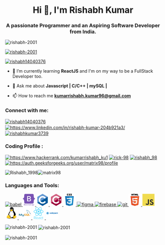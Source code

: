 <h1 align="center">Hi 👋, I'm Rishabh Kumar</h1>
<h3 align="center">A passionate Programmer and an Aspiring Software Developer from India.</h3>

<p align="left"> <img src="https://komarev.com/ghpvc/?username=rishabh-2001&label=Profile%20views&color=0e75b6&style=flat" alt="rishabh-2001" /> </p>

<p align="left"> <a href="https://github.com/ryo-ma/github-profile-trophy"><img src="https://github-profile-trophy.vercel.app/?username=rishabh-2001" alt="rishabh-2001" /></a> </p>

<p align="left"> <a href="https://twitter.com/rishabh14040376" target="blank"><img src="https://img.shields.io/twitter/follow/rishabh14040376?logo=twitter&style=for-the-badge" alt="rishabh14040376" /></a> </p>

- 🌱 I’m currently learning **ReactJS** and I'm on my way to be a FullStack Developer too.

- 💬 Ask me about **Javascript | C/C++ | mySQL |**

- 📫 How to reach me **kumarrishabh.kumar96@gmail.com**

<h3 align="left">Connect with me:</h3>
<p align="left">
<a href="https://twitter.com/rishabh14040376" target="blank"><img align="center" src="https://raw.githubusercontent.com/rahuldkjain/github-profile-readme-generator/master/src/images/icons/Social/twitter.svg" alt="rishabh14040376" height="30" width="40" /></a>
<a href="https://linkedin.com/in/https://www.linkedin.com/in/rishabh-kumar-204b921a3/" target="blank"><img align="center" src="https://raw.githubusercontent.com/rahuldkjain/github-profile-readme-generator/master/src/images/icons/Social/linked-in-alt.svg" alt="https://www.linkedin.com/in/rishabh-kumar-204b921a3/" height="30" width="40" /></a>
<a href="https://instagram.com/rishabhkumar3739" target="blank"><img align="center" src="https://raw.githubusercontent.com/rahuldkjain/github-profile-readme-generator/master/src/images/icons/Social/instagram.svg" alt="rishabhkumar3739" height="30" width="40" /></a>
</p>
<h3 align="left">Coding Profile : </h3>
<p align="left">
 <a href="https://www.hackerrank.com/https://www.hackerrank.com/kumarrishabh_ku1" target="blank"><img align="center" src="https://raw.githubusercontent.com/rahuldkjain/github-profile-readme-generator/master/src/images/icons/Social/hackerrank.svg" alt="https://www.hackerrank.com/kumarrishabh_ku1" height="30" width="40" /></a>
<a href="https://codeforces.com/profile/rick-98" target="blank"><img align="center" src="https://raw.githubusercontent.com/rahuldkjain/github-profile-readme-generator/master/src/images/icons/Social/codeforces.svg" alt="rick-98" height="30" width="40" /></a>
<a href="https://www.leetcode.com/rishabh_98" target="blank"><img align="center" src="https://raw.githubusercontent.com/rahuldkjain/github-profile-readme-generator/master/src/images/icons/Social/leet-code.svg" alt="rishabh_98" height="30" width="40" /></a>
<a href="https://auth.geeksforgeeks.org/user/https://auth.geeksforgeeks.org/user/matrix98/profile" target="blank"><img align="center" src="https://raw.githubusercontent.com/rahuldkjain/github-profile-readme-generator/master/src/images/icons/Social/geeks-for-geeks.svg" alt="https://auth.geeksforgeeks.org/user/matrix98/profile" height="30" width="40" /></a>
 <p><img align="left" src="https://leetcard.jacoblin.cool/Rishabh_98?site=en&layout=compact" alt="Rishabh_1998" />
<img align="left" src="https://geeks-for-geeks-stats-api-napiyo.vercel.app/?userName=matrix98" alt="matrix98" /></p><br />
</p> 


<h3 align="left">Languages and Tools:</h3>
<p align="left"> <a href="https://babeljs.io/" target="_blank" rel="noreferrer"> <img src="https://www.vectorlogo.zone/logos/babeljs/babeljs-icon.svg" alt="babel" width="40" height="40"/> </a> <a href="https://getbootstrap.com" target="_blank" rel="noreferrer"> <img src="https://raw.githubusercontent.com/devicons/devicon/master/icons/bootstrap/bootstrap-plain-wordmark.svg" alt="bootstrap" width="40" height="40"/> </a> <a href="https://www.cprogramming.com/" target="_blank" rel="noreferrer"> <img src="https://raw.githubusercontent.com/devicons/devicon/master/icons/c/c-original.svg" alt="c" width="40" height="40"/> </a> <a href="https://www.w3schools.com/cpp/" target="_blank" rel="noreferrer"> <img src="https://raw.githubusercontent.com/devicons/devicon/master/icons/cplusplus/cplusplus-original.svg" alt="cplusplus" width="40" height="40"/> </a> <a href="https://www.w3schools.com/css/" target="_blank" rel="noreferrer"> <img src="https://raw.githubusercontent.com/devicons/devicon/master/icons/css3/css3-original-wordmark.svg" alt="css3" width="40" height="40"/> </a> <a href="https://www.figma.com/" target="_blank" rel="noreferrer"> <img src="https://www.vectorlogo.zone/logos/figma/figma-icon.svg" alt="figma" width="40" height="40"/> </a> <a href="https://firebase.google.com/" target="_blank" rel="noreferrer"> <img src="https://www.vectorlogo.zone/logos/firebase/firebase-icon.svg" alt="firebase" width="40" height="40"/> </a> <a href="https://git-scm.com/" target="_blank" rel="noreferrer"> <img src="https://www.vectorlogo.zone/logos/git-scm/git-scm-icon.svg" alt="git" width="40" height="40"/> </a> <a href="https://www.w3.org/html/" target="_blank" rel="noreferrer"> <img src="https://raw.githubusercontent.com/devicons/devicon/master/icons/html5/html5-original-wordmark.svg" alt="html5" width="40" height="40"/> </a> <a href="https://developer.mozilla.org/en-US/docs/Web/JavaScript" target="_blank" rel="noreferrer"> <img src="https://raw.githubusercontent.com/devicons/devicon/master/icons/javascript/javascript-original.svg" alt="javascript" width="40" height="40"/> </a> <a href="https://www.linux.org/" target="_blank" rel="noreferrer"> <img src="https://raw.githubusercontent.com/devicons/devicon/master/icons/linux/linux-original.svg" alt="linux" width="40" height="40"/> </a> <a href="https://www.mysql.com/" target="_blank" rel="noreferrer"> <img src="https://raw.githubusercontent.com/devicons/devicon/master/icons/mysql/mysql-original-wordmark.svg" alt="mysql" width="40" height="40"/> </a> <a href="https://reactjs.org/" target="_blank" rel="noreferrer"> <img src="https://raw.githubusercontent.com/devicons/devicon/master/icons/react/react-original-wordmark.svg" alt="react" width="40" height="40"/> </a> <a href="https://webpack.js.org" target="_blank" rel="noreferrer"> <img src="https://raw.githubusercontent.com/devicons/devicon/d00d0969292a6569d45b06d3f350f463a0107b0d/icons/webpack/webpack-original-wordmark.svg" alt="webpack" width="40" height="40"/> </a> </p>

<p><img align="left" src="https://github-readme-stats.vercel.app/api/top-langs?username=rishabh-2001&show_icons=true&locale=en&layout=compact" alt="rishabh-2001" /></p>

<p>&nbsp;<img align="center" src="https://github-readme-stats.vercel.app/api?username=rishabh-2001&show_icons=true&locale=en" alt="rishabh-2001" /></p>

<p><img align="center" src="https://github-readme-streak-stats.herokuapp.com/?user=rishabh-2001&" alt="rishabh-2001" /></p>
